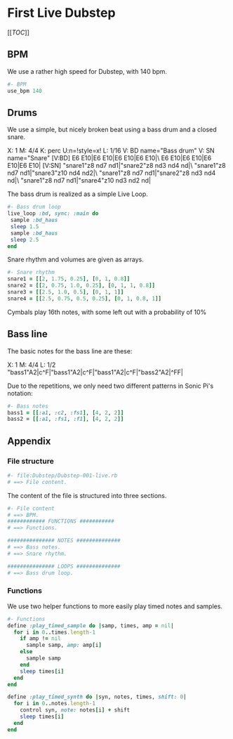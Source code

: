 # First Live Dubstep

[[_TOC_]]

## BPM

We use a rather high speed for Dubstep, with 140 bpm.

```ruby
#- BPM
use_bpm 140
```

## Drums

We use a simple, but nicely broken beat using a bass drum and a closed snare.

X: 1
M: 4/4
K: perc
U:n=!style=x!
L: 1/16
V: BD name="Bass drum"
V: SN name="Snare"
[V:BD] E6 E10|E6 E10|E6 E10|E6 E10|\\
E6 E10|E6 E10|E6 E10|E6 E10|
[V:SN] "snare1"z8 nd7 nd1|"snare2"z8 nd3 nd4 nd|\\
"snare1"z8 nd7 nd1|"snare3"z10 nd4 nd2|\\
"snare1"z8 nd7 nd1|"snare2"z8 nd3 nd4 nd|\\
"snare1"z8 nd7 nd1|"snare4"z10 nd3 nd2 nd|

The bass drum is realized as a simple Live Loop.

```ruby
#- Bass drum loop
live_loop :bd, sync: :main do
 sample :bd_haus
 sleep 1.5
 sample :bd_haus
 sleep 2.5
end
```

Snare rhythm and volumes are given as arrays.

```ruby
#- Snare rhythm
snare1 = [[2, 1.75, 0.25], [0, 1, 0.8]]
snare2 = [[2, 0.75, 1.0, 0.25], [0, 1, 1, 0.8]]
snare3 = [[2.5, 1.0, 0.5], [0, 1, 1]]
snare4 = [[2.5, 0.75, 0.5, 0.25], [0, 1, 0.8, 1]]
```

Cymbals play 16th notes, with some left out with a probability of 10%

## Bass line

The basic notes for the bass line are these:

X: 1
M: 4/4
L: 1/2
"bass1"A2|c^F|"bass1"A2|c^F|"bass1"A2|c^F|"bass2"A2|^FF|

Due to the repetitions, we only need two different patterns in Sonic Pi's notation:

```ruby
#- Bass notes
bass1 = [[:a1, :c2, :fs1], [4, 2, 2]]
bass2 = [[:a1, :fs1, :f1], [4, 2, 2]]
```

## Appendix

### File structure

```ruby
#- file:Dubstep/Dubstep-001-live.rb
# ==> File content.
```

The content of the file is structured into three sections.

```ruby
#- File content
# ==> BPM.
############ FUNCTIONS ###########
# ==> Functions.

############### NOTES ##############
# ==> Bass notes.
# ==> Snare rhythm.

############### LOOPS ##############
# ==> Bass drum loop.
```

### Functions

We use two helper functions to more easily play timed notes and samples.

```ruby
#- Functions
define :play_timed_sample do |samp, times, amp = nil|
  for i in 0..times.length-1
    if amp != nil
      sample samp, amp: amp[i]
    else
      sample samp
    end
    sleep times[i]
  end
end

define :play_timed_synth do |syn, notes, times, shift: 0|
  for i in 0..notes.length-1
    control syn, note: notes[i] + shift
    sleep times[i]
  end
end
```
